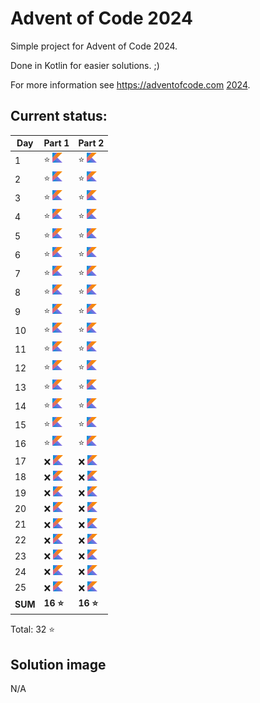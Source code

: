 # Advent of Code 2024

Simple project for Advent of Code 2024.

Done in Kotlin for easier solutions. ;)

For more information see https://adventofcode.com [2024](https://adventofcode.com/2024).

## Current status:

| Day     | Part 1                         | Part 2                         |
|---------|--------------------------------|--------------------------------|
| 1       | ⭐ ![Kotlin](../img/kotlin.png) | ⭐ ![Kotlin](../img/kotlin.png) |
| 2       | ⭐ ![Kotlin](../img/kotlin.png) | ⭐ ![Kotlin](../img/kotlin.png) |
| 3       | ⭐ ![Kotlin](../img/kotlin.png) | ⭐ ![Kotlin](../img/kotlin.png) |
| 4       | ⭐ ![Kotlin](../img/kotlin.png) | ⭐ ![Kotlin](../img/kotlin.png) |
| 5       | ⭐ ![Kotlin](../img/kotlin.png) | ⭐ ![Kotlin](../img/kotlin.png) |
| 6       | ⭐ ![Kotlin](../img/kotlin.png) | ⭐ ![Kotlin](../img/kotlin.png) |
| 7       | ⭐ ![Kotlin](../img/kotlin.png) | ⭐ ![Kotlin](../img/kotlin.png) |
| 8       | ⭐ ![Kotlin](../img/kotlin.png) | ⭐ ![Kotlin](../img/kotlin.png) |
| 9       | ⭐ ![Kotlin](../img/kotlin.png) | ⭐ ![Kotlin](../img/kotlin.png) |
| 10      | ⭐ ![Kotlin](../img/kotlin.png) | ⭐ ![Kotlin](../img/kotlin.png) |
| 11      | ⭐ ![Kotlin](../img/kotlin.png) | ⭐ ![Kotlin](../img/kotlin.png) |
| 12      | ⭐ ![Kotlin](../img/kotlin.png) | ⭐ ![Kotlin](../img/kotlin.png) |
| 13      | ⭐ ![Kotlin](../img/kotlin.png) | ⭐ ![Kotlin](../img/kotlin.png) |
| 14      | ⭐ ![Kotlin](../img/kotlin.png) | ⭐ ![Kotlin](../img/kotlin.png) |
| 15      | ⭐ ![Kotlin](../img/kotlin.png) | ⭐ ![Kotlin](../img/kotlin.png) |
| 16      | ⭐ ![Kotlin](../img/kotlin.png) | ⭐ ![Kotlin](../img/kotlin.png) |
| 17      | ❌ ![Kotlin](../img/kotlin.png) | ❌ ![Kotlin](../img/kotlin.png) |
| 18      | ❌ ![Kotlin](../img/kotlin.png) | ❌ ![Kotlin](../img/kotlin.png) |
| 19      | ❌ ![Kotlin](../img/kotlin.png) | ❌ ![Kotlin](../img/kotlin.png) |
| 20      | ❌ ![Kotlin](../img/kotlin.png) | ❌ ![Kotlin](../img/kotlin.png) |
| 21      | ❌ ![Kotlin](../img/kotlin.png) | ❌ ![Kotlin](../img/kotlin.png) |
| 22      | ❌ ![Kotlin](../img/kotlin.png) | ❌ ![Kotlin](../img/kotlin.png) |
| 23      | ❌ ![Kotlin](../img/kotlin.png) | ❌ ![Kotlin](../img/kotlin.png) |
| 24      | ❌ ![Kotlin](../img/kotlin.png) | ❌ ![Kotlin](../img/kotlin.png) |
| 25      | ❌ ![Kotlin](../img/kotlin.png) | ❌ ![Kotlin](../img/kotlin.png) |
| **SUM** | **16 ⭐**                       | **16 ⭐**                       |

Total: 32 ⭐

## Solution image
N/A
